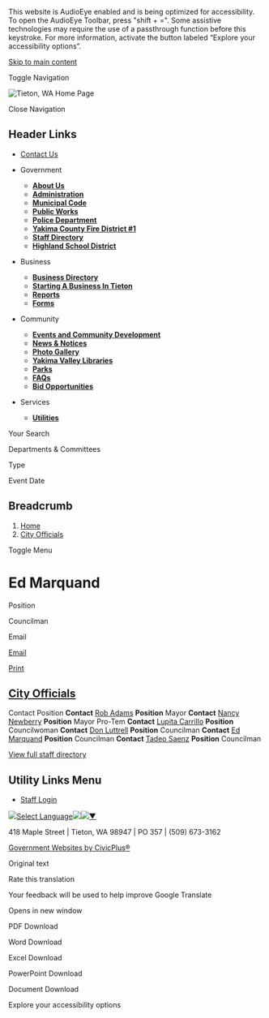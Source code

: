 This website is AudioEye enabled and is being optimized for accessibility. To open the AudioEye Toolbar, press "shift + =". Some assistive technologies may require the use of a passthrough function before this keystroke. For more information, activate the button labeled “Explore your accessibility options”.

[Skip to main content](https://www.cityoftieton.gov/city-officials/directory-listing/ed-marquand/)

Toggle Navigation

![Tieton, WA Home Page](https://www.cityoftieton.gov/sites/g/files/vyhlif13021/files/City-of-Tieton-Official-Logo-small1-CPtransparent_0.png)

Close Navigation

## Header Links

- [Contact Us](https://www.cityoftieton.gov/contact-us)

<!--THE END-->

- Government
  
  - [**About Us**](https://www.cityoftieton.gov/About-Us)
  - [**Administration**](https://www.cityoftieton.gov/Administration)
  
  <!--THE END-->
  
  - [**Municipal Code**](https://www.cityoftieton.gov/Municipal-Code)
  - [**Public Works**](https://www.cityoftieton.gov/public-works)
  
  <!--THE END-->
  
  - [**Police Department**](https://www.cityoftieton.gov/Police-Department)
  - [**Yakima County Fire District #1**](https://www.cityoftieton.gov/yakima-county-fire-district-1)
  
  <!--THE END-->
  
  - [**Staff Directory**](https://www.cityoftieton.gov/Directory)
  - [**Highland School District**](https://www.cityoftieton.gov/highland-school-district)
- Business
  
  - [**Business Directory**](https://www.cityoftieton.gov/business-directory)
  - [**Starting A Business In Tieton**](https://www.cityoftieton.gov/business/page/starting-business-tieton)
  
  <!--THE END-->
  
  - [**Reports**](https://www.cityoftieton.gov/Reports)
  - [**Forms**](https://www.cityoftieton.gov/forms)
  
  <!--THE END-->
  
  <!--THE END-->
- Community
  
  - [**Events and Community Development**](https://www.cityoftieton.gov/Events-and-Community-Development)
  - [**News &amp; Notices**](https://www.cityoftieton.gov/News)
  
  <!--THE END-->
  
  - [**Photo Gallery**](https://www.cityoftieton.gov/about-us/page/photo-gallery)
  - [**Yakima Valley Libraries**](https://www.cityoftieton.gov/Yakima-Valley-Libraries)
  
  <!--THE END-->
  
  - [**Parks**](https://www.cityoftieton.gov/parksites)
  - [**FAQs**](https://www.cityoftieton.gov/FAQS)
  
  <!--THE END-->
  
  - [**Bid Opportunities**](https://www.cityoftieton.gov/bid-opportunities)
- Services
  
  - [**Utilities**](https://www.cityoftieton.gov/Utilities)
  
  <!--THE END-->
  
  <!--THE END-->
  
  <!--THE END-->

Your Search

Departments &amp; Committees

Type

Event Date

## Breadcrumb

1. [Home](https://www.cityoftieton.gov)
2. [City Officials](https://www.cityoftieton.gov/city-officials)

Toggle Menu

# Ed Marquand

Position

Councilman

Email

[Email](https://www.cityoftieton.gov/email-contact/node/76/field_email "Email Ed Marquand (opens in a new window)")

[Print](https://www.cityoftieton.gov/print/pdf/node/76)

## [City Officials](https://www.cityoftieton.gov/city-officials)

Contact Position **Contact** [Rob Adams](https://www.cityoftieton.gov/city-officials/directory-listing/rob-adams) **Position** Mayor **Contact** [Nancy Newberry](https://www.cityoftieton.gov/city-officials/directory-listing/nancy-newberry) **Position** Mayor Pro-Tem **Contact** [Lupita Carrillo](https://www.cityoftieton.gov/city-officials/directory-listing/lupita-carrillo) **Position** Councilwoman **Contact** [Don Luttrell](https://www.cityoftieton.gov/city-officials/directory-listing/don-luttrell) **Position** Councilman **Contact** [Ed Marquand](https://www.cityoftieton.gov/city-officials/directory-listing/ed-marquand) **Position** Councilman **Contact** [Tadeo Saenz](https://www.cityoftieton.gov/city-officials/directory-listing/tadeo-saenz) **Position** Councilman

[View full staff directory](https://www.cityoftieton.gov/directory)

## Utility Links Menu

- [Staff Login](https://www.cityoftieton.gov/login?current=)

![](https://www.google.com/images/cleardot.gif)[Select Language![](https://www.google.com/images/cleardot.gif)​![](https://www.google.com/images/cleardot.gif)▼](https://www.cityoftieton.gov/city-officials/directory-listing/ed-marquand)

418 Maple Street | Tieton, WA 98947 | PO 357 | (509) 673-3162

[Government Websites by CivicPlus®](https://www.civicplus.com "(opens in a new window)")

Original text

Rate this translation

Your feedback will be used to help improve Google Translate

Opens in new window

PDF Download

Word Download

Excel Download

PowerPoint Download

Document Download

Explore your accessibility options